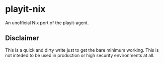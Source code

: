# playit-nix

An unofficial Nix port of the playit-agent.

## Disclaimer
This is a quick and dirty write just to get the bare minimum working. This is not inteded to be used in
production or high security environments at all.
